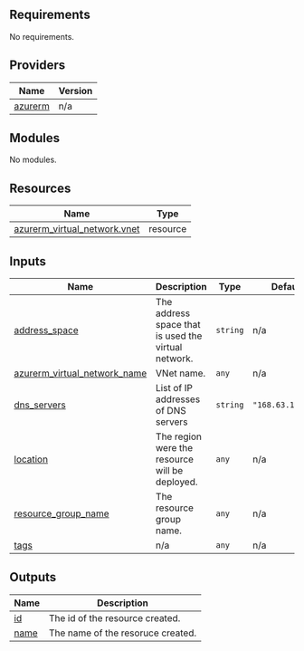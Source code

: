 
## Requirements

No requirements.

## Providers

| Name | Version |
|------|---------|
| <a name="provider_azurerm"></a> [azurerm](#provider\_azurerm) | n/a |

## Modules

No modules.

## Resources

| Name | Type |
|------|------|
| [azurerm_virtual_network.vnet](https://registry.terraform.io/providers/hashicorp/azurerm/latest/docs/resources/virtual_network) | resource |

## Inputs

| Name | Description | Type | Default | Required |
|------|-------------|------|---------|:--------:|
| <a name="input_address_space"></a> [address\_space](#input\_address\_space) | The address space that is used the virtual network. | `string` | n/a | yes |
| <a name="input_azurerm_virtual_network_name"></a> [azurerm\_virtual\_network\_name](#input\_azurerm\_virtual\_network\_name) | VNet name. | `any` | n/a | yes |
| <a name="input_dns_servers"></a> [dns\_servers](#input\_dns\_servers) | List of IP addresses of DNS servers | `string` | `"168.63.129.16"` | no |
| <a name="input_location"></a> [location](#input\_location) | The region were the resource will be deployed. | `any` | n/a | yes |
| <a name="input_resource_group_name"></a> [resource\_group\_name](#input\_resource\_group\_name) | The resource group name. | `any` | n/a | yes |
| <a name="input_tags"></a> [tags](#input\_tags) | n/a | `any` | n/a | yes |

## Outputs

| Name | Description |
|------|-------------|
| <a name="output_id"></a> [id](#output\_id) | The id of the resource created. |
| <a name="output_name"></a> [name](#output\_name) | The name of the resoruce created. |